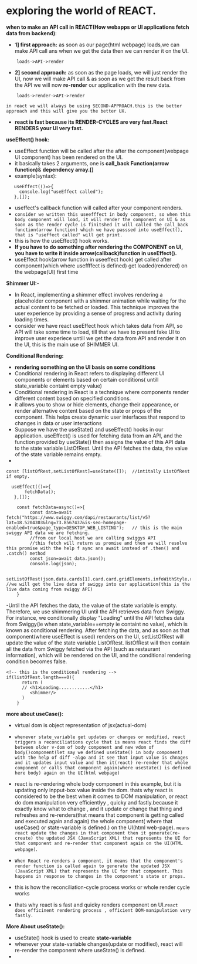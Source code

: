 # exploring the world of REACT.

**when to make an API call in REACT(How webapps or UI applications fetch data from backend)**:
 - **1] first approach:** as soon as our page(html webpage) loads,we can make API call ans when we get the data then we can render it on the UI.
 ```
     loads->API->render
 ```
 - **2] second approach:** as soon as the page loads, we will just render the UI, now we will make API call & as soon as we get the result back from the API we will now **re-render** our application with the new data.
```
    loads->render->API->render
```

`in react we will always be using SECOND-APPROACH.this is the better approach and this will give you the better UX.`

- **react is fast because its RENDER-CYCLES are very fast.React RENDERS your UI very fast.**


**useEffect() hook:**
- useEffect function will be called after the  after the component(webpage UI component) has been rendered on the UI.
- it basically takes 2 arguments, one is **call_back Function(arrow function)**& **dependency array.[]**
- example(syntax):
```
   useEffect(()=>{
     console.log("useEffect called");
   },[]);
```
- useffect's callback function will called after your component renders.
- `consider we written this useefffect in body component, so when this body component will load, it will render the component on UI & as soon as the render cycle is finitshed it will called the call_back function(arrow function) which we have passsed into useEffect(), that is "useffect called" will get print.`
- this is how the useEffect() hook works.
- **If you have to do something after rendering the COMPONENT on UI, you have to write it inside arrow(callback)function in useEffect().**
- useEffect hook(arrow function in useeffect hook) get called  after component(which where useffffect is defined) get loaded(rendered) on the webpage(UI) first time

**Shimmer UI:**-
- In React, implementing a shimmer effect involves rendering a placeholder component with a shimmer animation while waiting for the actual content to be fetched or loaded. This technique improves the user experience by providing a sense of progress and activity during loading times.
- consider we have react useEffect hook which takes data from API, so API will take some time to load, till that we have to present fake UI to improve user experiece untill we get the data from API and render it on the UI, this is the main use of SHIMMER UI.

**Conditional Rendering:**
- **rendering something on the UI basis on some conditions**
- Conditional rendering in React refers to displaying different UI components or elements based on certain conditions( untill state_variable containt empty value)
- Conditional rendering in React is a technique where components render different content based on specified conditions.
- it allows you to show or hide elements, change their appearance, or render alternative content based on the state or props of the component. This helps create dynamic user interfaces that respond to changes in data or user interactions
- Suppose we have the useState() and useEffect() hooks in our application. useEffect() is used for fetching data from an API, and the function provided by useState() then assigns the value of this API data to the state variable ListOfRest. Until the API fetches the data, the value of the state variable remains empty.
- 
```
const [listOfRest,setListOfRest]=useState([]);  //intitally ListOfRest if empty.

  useEffect(()=>{
       fetchData();
   },[]);

    const fetchData=async()=>{
         const data=await fetch("https://www.swiggy.com/dapi/restaurants/list/v5?lat=18.5204303&lng=73.8567437&is-seo-homepage-enabled=true&page_type=DESKTOP_WEB_LISTING");   // this is the main swiggy API data we are fetching.
         //from our local host we are calling swiggys API
         //this fetch will return us promise and then we will resolve this promise with the help f aync ans await instead of .then() and .catch() method
         const json=await data.json();
         console.log(json);

         setListOfRest(json.data.cards[1].card.card.gridElements.infoWithStyle.restaurants);  //we will get the live data of swiggy into our application(this is the live data coming from swiggy API)
    }

```
-Until the API fetches the data, the value of the state variable is empty. Therefore, we use shimmering UI until the API retrieves data from Swiggy. For instance, we conditionally display "Loading" until the API fetches data from Swiggy(ie when state_variable==empty ie containt no value), which is known as conditional rendering. After fetching the data, and as soon as that component(where useEffect is used) renders on the UI, setListOfRest will update the value of the state variable ListOfRest. listOfRest will then contain all the data from Swiggy fetched via the API (such as restaurant information), which will be rendered on the UI, and the conditional rendering condition becomes false.
```
<!-- this is the conditional rendering -->
if(listOfRest.length===0){
      return (
      // <h1>Loading............</h1>
         <Shimmer/>
      )
    }
```

**more about useCase():**
- virtual dom is object representation of jsx(actual-dom)

- `whenever state_variable get updates or changes or modified, react triggers a reconciliations cycle that is means react finds the diff between older v-dom of body component and new vdom of body()component(let say we defined useState() in body component) with the help of diff -algo and it see that input value is chnages and it updates input value and then it(react) re-render that whole component or calls that component again(where useState() is defined here body) again on the UI(html webpage) `
- react is re-rendering whole body component in this example, but it is updating only inpput-box value inside the dom. thats why react is considered to be the best when it comes to DOM manipulation, or react do dom manipulation very efficientlyy , quicky and fastly.because it exactly know what to change , and it update or change that thing and refreshes and re-renders(that means that component is getting called and executed again and again) the whole component( where that useCase() or state-variable is defined.) on the UI(html web-page). `means react update the changes in that component then it generate(re-create) the updated JSX (JavaScript XML) that represents the UI for that component and re-render that component again on the UI(HTML webpage)`.
- `When React re-renders a component, it means that the component's render function is called again to generate the updated JSX (JavaScript XML) that represents the UI for that component. This happens in response to changes in the component's state or props.`
- this is how the reconciliation-cycle process works or whole render cycle works
- thats why react is s fast and quicky renders component on UI.`react does efficinent rendering process , efficient DOM-manipulation very fastly.`


**More About useState():**
- useState() hook is used to create **state-variable**
- whenever your state-variable changes(update or modified), react will re-render the component where useState() is defined.
- 

